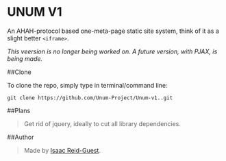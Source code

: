 UNUM V1
==========

An AHAH-protocol based one-meta-page static site system, think of it as a slight better ``<iframe>``.

_This veersion is no longer being worked on. A future version, with PJAX, is being made._

##Clone

To clone the repo, simply type in terminal/command line:

    git clone https://github.com/Unum-Project/Unum-v1..git

##Plans

> Get rid of jquery, ideally to cut all library dependencies.



##Author

>Made by [Isaac Reid-Guest](http://isaacrg.github.com).
